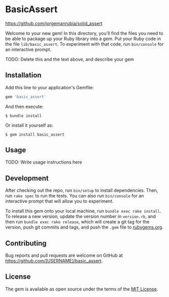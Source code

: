# BasicAssert

https://github.com/jorgemanrubia/solid_assert

Welcome to your new gem! In this directory, you'll find the files you need to be able to package up your Ruby library into a gem. Put your Ruby code in the file `lib/basic_assert`. To experiment with that code, run `bin/console` for an interactive prompt.

TODO: Delete this and the text above, and describe your gem

## Installation

Add this line to your application's Gemfile:

```ruby
gem 'basic_assert'
```

And then execute:

    $ bundle install

Or install it yourself as:

    $ gem install basic_assert

## Usage

TODO: Write usage instructions here

## Development

After checking out the repo, run `bin/setup` to install dependencies. Then, run `rake spec` to run the tests. You can also run `bin/console` for an interactive prompt that will allow you to experiment.

To install this gem onto your local machine, run `bundle exec rake install`. To release a new version, update the version number in `version.rb`, and then run `bundle exec rake release`, which will create a git tag for the version, push git commits and tags, and push the `.gem` file to [rubygems.org](https://rubygems.org).

## Contributing

Bug reports and pull requests are welcome on GitHub at https://github.com/[USERNAME]/basic_assert.


## License

The gem is available as open source under the terms of the [MIT License](https://opensource.org/licenses/MIT).
